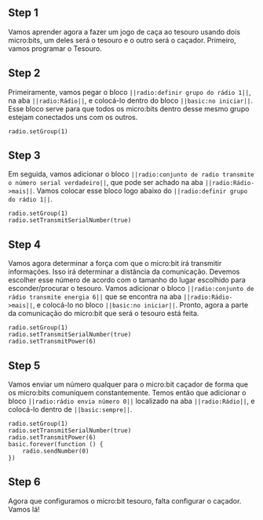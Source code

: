 


## Step 1

Vamos aprender agora a fazer um jogo de caça ao tesouro usando dois micro:bits, um deles 
será o tesouro e o outro será o caçador. Primeiro, vamos programar o Tesouro.

## Step 2

Primeiramente, vamos pegar o bloco ``||radio:definir grupo do rádio 1||``, na aba 
``||radio:Rádio||``, e colocá-lo dentro do bloco ``||basic:no iniciar||``. Esse bloco 
serve para que todos os micro:bits dentro desse mesmo grupo estejam conectados uns com 
os outros.

```blocks
radio.setGroup(1)
```

## Step 3

Em seguida, vamos adicionar o bloco ``||radio:conjunto de radio transmite o número serial verdadeiro||``,
 que pode ser achado na aba 
``||radio:Rádio->mais||``. Vamos colocar esse bloco logo abaixo do ``||radio:definir grupo do rádio 1||``.

```blocks
radio.setGroup(1)
radio.setTransmitSerialNumber(true)
```

## Step 4

Vamos agora determinar a força com que o micro:bit irá transmitir informações. Isso irá 
determinar a distância da comunicação. Devemos escolher esse número de acordo com o tamanho 
do lugar escolhido para esconder/procurar o tesouro. Vamos adicionar o bloco 
``||radio:conjunto de rádio transmite energia 6||`` que se encontra na 
aba ``||radio:Rádio->mais||``, e colocá-lo no bloco ``||basic:no iniciar||``. Pronto, 
agora a parte da comunicação do micro:bit que será o tesouro está feita. 


```blocks
radio.setGroup(1)
radio.setTransmitSerialNumber(true)
radio.setTransmitPower(6)
```

## Step 5

Vamos enviar um número qualquer para o micro:bit caçador de forma que os micro:bits
 comuniquem constantemente. 
Temos então que adicionar o bloco ``||radio:rádio envia número 0||`` localizado na aba 
``||radio:Rádio||``, e colocá-lo dentro de ``||basic:sempre||``.


```blocks
radio.setGroup(1)
radio.setTransmitSerialNumber(true)
radio.setTransmitPower(6)
basic.forever(function () {
    radio.sendNumber(0)
})
```


## Step 6

Agora que configuramos o micro:bit tesouro, falta configurar o caçador. Vamos lá!







